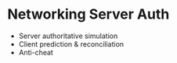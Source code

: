 # Networking Server Auth

- Server authoritative simulation
- Client prediction & reconciliation
- Anti-cheat
